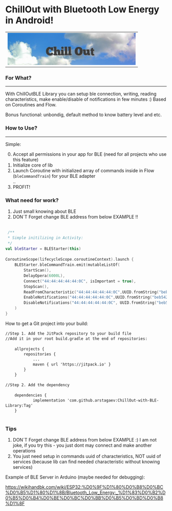 # ChillOut with Bluetooth Low Energy in Android!

<table style= padding:10px">
  <tr>
    <td>  <img src="./Docs/img1.png"  alt="1" width = 400px height = 100px ></td>
  </tr>
</table>

### For What?
---

With ChillOutBLE Library you can setup ble connection, writing, reading characteristics, make enable/disable of notifications in few minutes :) Based on Coroutines and Flow.

Bonus functional: unbondig, default method to know battery level and etc.

### How to Use?
---
Simple:

0. Accept all permissions in your app for BLE (need for all projects who use this feature)
1. Initialize core of lib
2. Launch Coroutine with initialized array of commands inside in Flow (`bleCommandTrain`) for your BLE adapter  
..  
3. PROFIT!

### What need for work?
1. Just small knowing about BLE
2. DON`T Forget change BLE address from below EXAMPLE !!
```kotlin

 /**
 * Simple initilizing in Activity:
 */ 
val bleStarter = BLEStarter(this)

CoroutineScope(lifecycleScope.coroutineContext).launch { 
    BLEStarter.bleCommandTrain.emit(mutableListOf(
        StartScan(), 
        DelayOpera(6000L), 
        Connect("44:44:44:44:44:0C", isImportant = true), 
        StopScan(), 
        ReadFromCharacteristic("44:44:44:44:44:0C",UUID.fromString("beb5483e-36e1-4688-b7f5-ea07361b26a8"), isImportant = true),
        EnableNotifications("44:44:44:44:44:0C",UUID.fromString("beb54202-36e1-4688-b7f5-ea07361b26a8"), isImportant = true),
        DisableNotifications("44:44:44:44:44:0C", UUID.fromString("beb54202-36e1-4688-b7f5-ea07361b26a8"), isImportant = true))
    )
}

```

How to get a Git project into your build:

```
//Step 1. Add the JitPack repository to your build file
//Add it in your root build.gradle at the end of repositories:

	allprojects {
		repositories {
			...
			maven { url 'https://jitpack.io' }
		}
	}
	
//Step 2. Add the dependency

	dependencies {
	        implementation 'com.github.arstagaev:ChillOut-with-BLE-Library:Tag'
	}
	
```
### Tips
1. DON`T Forget change BLE address from below EXAMPLE :) I am not joke, if you try this - you just dont may connect and make another operations
2. You just need setup in commands uuid of characteristics, NOT uuid of services (because lib can find needed characteristic without knowing services)


Example of BLE Server in Arduino (maybe needed for debugging):

https://wikihandbk.com/wiki/ESP32:%D0%9F%D1%80%D0%B8%D0%BC%D0%B5%D1%80%D1%8B/Bluetooth_Low_Energy:_%D1%83%D0%B2%D0%B5%D0%B4%D0%BE%D0%BC%D0%BB%D0%B5%D0%BD%D0%B8%D1%8F

